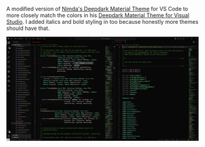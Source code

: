 A modified version of <a href='https://marketplace.visualstudio.com/items?itemName=Nimda.deepdark-material'>Nimda's Deepdark Material Theme</a> for VS Code to more closely match the colors in his <a href='https://marketplace.visualstudio.com/items?itemName=Nimda.vs-deepdark-material'>Deepdark Material Theme for Visual Studio</a>.  I added italics and bold styling in too because honestly more themes should have that. 

![](./assets/theme-preview.png)